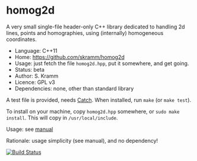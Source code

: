# homog2d

A very small single-file header-only C++ library dedicated to
handling 2d lines, points and homographies, using (internally) homogeneous coordinates.

- Language: C++11
- Home: https://github.com/skramm/homog2d
- Usage: just fetch the file `homog2d.hpp`, put it somewhere, and get going.
- Status: beta
- Author: S. Kramm
- Licence: GPL v3
- Dependencies: none, other than standard library

A test file is provided, needs [Catch](https://github.com/catchorg/Catch2).
When installed, run `make` (or `make test`).

To install on your machine, copy `homog2d.hpp` somewhere, or `sudo make install`.
This will copy in `/usr/local/include`.

Usage: see [manual](manual.md)

Rationale: usage simplicity (see manual), and no dependency!

[![Build Status](https://travis-ci.com/skramm/homog2d.svg?branch=master)](https://travis-ci.com/skramm/homog2d)

